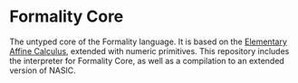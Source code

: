 # Formality Core

The untyped core of the Formality language. It is based on the [Elementary Affine Calculus](https://github.com/moonad/elementary-affine-calculus), extended with numeric primitives. This repository includes the interpreter for Formality Core, as well as a compilation to an extended version of NASIC.
